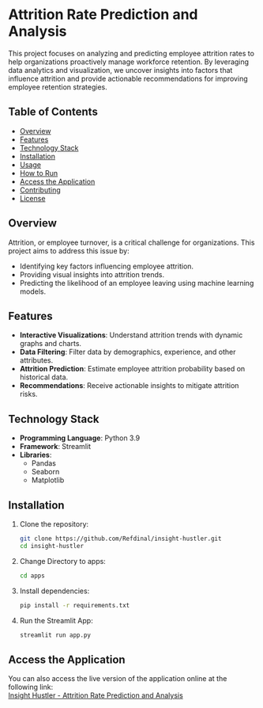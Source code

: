 # Attrition Rate Prediction and Analysis

This project focuses on analyzing and predicting employee attrition rates to help organizations proactively manage workforce retention. By leveraging data analytics and visualization, we uncover insights into factors that influence attrition and provide actionable recommendations for improving employee retention strategies.

## Table of Contents

- [Overview](#overview)
- [Features](#features)
- [Technology Stack](#technology-stack)
- [Installation](#installation)
- [Usage](#usage)
- [How to Run](#how-to-run)
- [Access the Application](#access-the-application)
- [Contributing](#contributing)
- [License](#license)

## Overview

Attrition, or employee turnover, is a critical challenge for organizations. This project aims to address this issue by:

- Identifying key factors influencing employee attrition.
- Providing visual insights into attrition trends.
- Predicting the likelihood of an employee leaving using machine learning models.

## Features

- **Interactive Visualizations**: Understand attrition trends with dynamic graphs and charts.
- **Data Filtering**: Filter data by demographics, experience, and other attributes.
- **Attrition Prediction**: Estimate employee attrition probability based on historical data.
- **Recommendations**: Receive actionable insights to mitigate attrition risks.

## Technology Stack

- **Programming Language**: Python 3.9
- **Framework**: Streamlit
- **Libraries**:
  - Pandas
  - Seaborn
  - Matplotlib

## Installation

1. Clone the repository:
   ```bash
   git clone https://github.com/Refdinal/insight-hustler.git
   cd insight-hustler
   ```
2. Change Directory to apps:
   ```bash
   cd apps
   ```
3. Install dependencies:
   ```bash
   pip install -r requirements.txt
   ```
4. Run the Streamlit App:
   ```bash
   streamlit run app.py
   ```

## Access the Application

You can also access the live version of the application online at the following link:  
[Insight Hustler - Attrition Rate Prediction and Analysis](https://insight-hustler.streamlit.app/)
